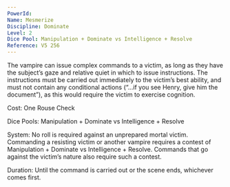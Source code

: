 ```yaml
---
PowerId: 
Name: Mesmerize
Discipline: Dominate
Level: 2
Dice Pool: Manipulation + Dominate vs Intelligence + Resolve
Reference: V5 256
---
```

The vampire can issue complex commands to a victim, as long as they have the subject’s gaze and relative quiet in which to issue instructions. The instructions must be carried out immediately to the victim’s best ability, and must not contain any conditional actions (“...if you see Henry, give him the document”), as this would require the victim to exercise cognition.   

Cost: One Rouse Check   

Dice Pools: Manipulation + Dominate vs Intelligence + Resolve   

System: No roll is required against an unprepared mortal victim. Commanding a resisting victim or another vampire requires a contest of Manipulation + Dominate vs Intelligence + Resolve. Commands that go against the victim’s nature also require such a contest.   

Duration: Until the command is carried out or the scene ends, whichever comes first.